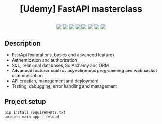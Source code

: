 <h1 align="center">[Udemy] FastAPI masterclass</h1>

<h2 align="center">
<p align="center">

<img src="https://img.shields.io/badge/FastAPI-0.95-green">

<img src="https://img.shields.io/badge/SQLAlchemy-2.0.7-green" >

<img src="https://img.shields.io/badge/PyMySQL-1.0.2-green">

<img src="https://img.shields.io/badge/bcrypt-3.2-green">

<img src="https://img.shields.io/badge/Jinja2-3.1.2-green">

<img src="https://img.shields.io/badge/JWT--green">

<img src="https://img.shields.io/badge/aiofiles--green">

<img src="https://img.shields.io/badge/websockets--green">

</p>
</h2>

## Description

- FastApi foundations, basics and advanced features
- Authentication and authorization
- SQL, relational databases, SqlAlchemy and ORM
- Advanced features such as asynchronous programming and web socket communication
- API creation, management and deployment
- Testing, debugging, error handling and management

## Project setup

```
pip install requirements.txt
uvicorn main:app --reload
```

